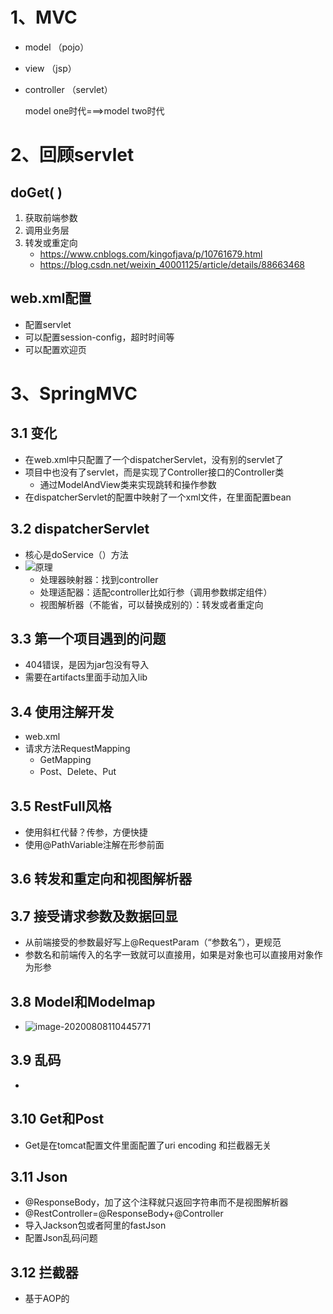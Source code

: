 # 1、MVC

- model （pojo）

- view （jsp）

- controller （servlet）

  model one时代===>model two时代

# 2、回顾servlet

## doGet( )

1. 获取前端参数
2. 调用业务层
3. 转发或重定向
   - https://www.cnblogs.com/kingofjava/p/10761679.html
   - https://blog.csdn.net/weixin_40001125/article/details/88663468

## web.xml配置

- 配置servlet
- 可以配置session-config，超时时间等
- 可以配置欢迎页

# 3、SpringMVC

## 3.1 变化

- 在web.xml中只配置了一个dispatcherServlet，没有别的servlet了
- 项目中也没有了servlet，而是实现了Controller接口的Controller类
  - 通过ModelAndView类来实现跳转和操作参数
- 在dispatcherServlet的配置中映射了一个xml文件，在里面配置bean

## 3.2 dispatcherServlet

- 核心是doService（）方法
- ![原理](/Users/xinzeng/Documents/note/SpringMVC/原理.png)
  - 处理器映射器：找到controller
  - 处理适配器：适配controller比如行参（调用参数绑定组件）
  - 视图解析器（不能省，可以替换成别的）：转发或者重定向

## 3.3 第一个项目遇到的问题

- 404错误，是因为jar包没有导入
- 需要在artifacts里面手动加入lib

## 3.4 使用注解开发

- web.xml
- 请求方法RequestMapping
  - GetMapping
  - Post、Delete、Put

## 3.5 RestFull风格

- 使用斜杠代替？传参，方便快捷
- 使用@PathVariable注解在形参前面

## 3.6 转发和重定向和视图解析器

## 3.7 接受请求参数及数据回显

- 从前端接受的参数最好写上@RequestParam（“参数名”），更规范
- 参数名和前端传入的名字一致就可以直接用，如果是对象也可以直接用对象作为形参

## 3.8 Model和Modelmap

- ![image-20200808110445771](/Users/xinzeng/Documents/note/SpringMVC/Model和Modelmap.png)

## 3.9 乱码

- 

## 3.10 Get和Post

- Get是在tomcat配置文件里面配置了uri encoding 和拦截器无关

## 3.11 Json

- @ResponseBody，加了这个注释就只返回字符串而不是视图解析器
- @RestController=@ResponseBody+@Controller
- 导入Jackson包或者阿里的fastJson
- 配置Json乱码问题

## 3.12 拦截器

- 基于AOP的